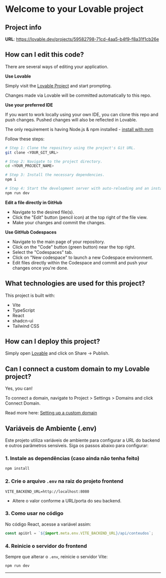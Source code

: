 # Welcome to your Lovable project

## Project info

**URL**: https://lovable.dev/projects/59582798-71cd-4aa5-b4f9-f8a31f1cb26e

## How can I edit this code?

There are several ways of editing your application.

**Use Lovable**

Simply visit the [Lovable Project](https://lovable.dev/projects/59582798-71cd-4aa5-b4f9-f8a31f1cb26e) and start prompting.

Changes made via Lovable will be committed automatically to this repo.

**Use your preferred IDE**

If you want to work locally using your own IDE, you can clone this repo and push changes. Pushed changes will also be reflected in Lovable.

The only requirement is having Node.js & npm installed - [install with nvm](https://github.com/nvm-sh/nvm#installing-and-updating)

Follow these steps:

```sh
# Step 1: Clone the repository using the project's Git URL.
git clone <YOUR_GIT_URL>

# Step 2: Navigate to the project directory.
cd <YOUR_PROJECT_NAME>

# Step 3: Install the necessary dependencies.
npm i

# Step 4: Start the development server with auto-reloading and an instant preview.
npm run dev
```

**Edit a file directly in GitHub**

- Navigate to the desired file(s).
- Click the "Edit" button (pencil icon) at the top right of the file view.
- Make your changes and commit the changes.

**Use GitHub Codespaces**

- Navigate to the main page of your repository.
- Click on the "Code" button (green button) near the top right.
- Select the "Codespaces" tab.
- Click on "New codespace" to launch a new Codespace environment.
- Edit files directly within the Codespace and commit and push your changes once you're done.

## What technologies are used for this project?

This project is built with:

- Vite
- TypeScript
- React
- shadcn-ui
- Tailwind CSS

## How can I deploy this project?

Simply open [Lovable](https://lovable.dev/projects/59582798-71cd-4aa5-b4f9-f8a31f1cb26e) and click on Share -> Publish.

## Can I connect a custom domain to my Lovable project?

Yes, you can!

To connect a domain, navigate to Project > Settings > Domains and click Connect Domain.

Read more here: [Setting up a custom domain](https://docs.lovable.dev/tips-tricks/custom-domain#step-by-step-guide)

## Variáveis de Ambiente (.env)

Este projeto utiliza variáveis de ambiente para configurar a URL do backend e outros parâmetros sensíveis. Siga os passos abaixo para configurar:

### 1. Instale as dependências (caso ainda não tenha feito)
```bash
npm install
```

### 2. Crie o arquivo `.env` na raiz do projeto frontend
```env
VITE_BACKEND_URL=http://localhost:8080
```

- Altere o valor conforme a URL/porta do seu backend.

### 3. Como usar no código
No código React, acesse a variável assim:
```js
const apiUrl = `${import.meta.env.VITE_BACKEND_URL}/api/conteudos`;
```

### 4. Reinicie o servidor do frontend
Sempre que alterar o `.env`, reinicie o servidor Vite:
```bash
npm run dev
```

---

